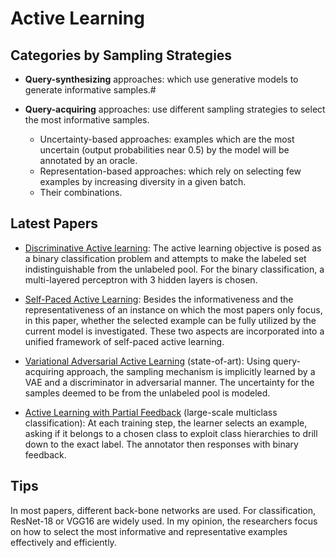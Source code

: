 # Active Learning

## Categories by Sampling Strategies
* **Query-synthesizing** approaches: which use generative models to generate informative samples.#

* **Query-acquiring** approaches: use different sampling strategies to select the most informative samples.

  - Uncertainty-based approaches: examples which are the most uncertain (output probabilities near 0.5) by the model will be annotated by an oracle.
  - Representation-based approaches: which rely on selecting few examples by increasing diversity in a given batch.
  - Their combinations.
  
## Latest Papers
* [Discriminative Active learning](https://arxiv.org/pdf/1907.06347v1.pdf):
  The active learning objective is posed as a binary classification problem and attempts to make the labeled set indistinguishable from the unlabeled pool. For the binary classification, a multi-layered perceptron with 3 hidden layers is chosen.

* [Self-Paced Active Learning](https://aaai.org/ojs/index.php/AAAI/article/view/4445): 
  Besides the informativeness and the representativeness of an instance on which the most papers only focus, in this paper, whether the selected example can be fully utilized by the current model is investigated. These two aspects are incorporated into a unified framework of self-paced active learning.
  
* [Variational Adversarial Active Learning](https://arxiv.org/pdf/1904.00370v2.pdf) (state-of-art):
  Using query-acquiring approach, the sampling mechanism is implicitly learned by a VAE and a discriminator in adversarial manner. The uncertainty for the samples deemed to be from the unlabeled pool is modeled.
  
* [Active Learning with Partial Feedback](https://arxiv.org/pdf/1802.07427v4.pdf) (large-scale multiclass classification):
  At each training step, the learner selects an example, asking if it belongs to a chosen class to exploit class hierarchies to drill down to the exact label. The annotator then responses with binary feedback.
  
## Tips
  In most papers, different back-bone networks are used. For classification, ResNet-18 or VGG16 are widely used. In my opinion, the researchers focus on how to select the most informative and representative examples effectively and efficiently.

